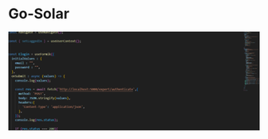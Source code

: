 # Go-Solar

![](https://github.com/Irs444/Go-Solar/blob/master/screenshot/Screenshot%202023-05-15%20095229.png)
